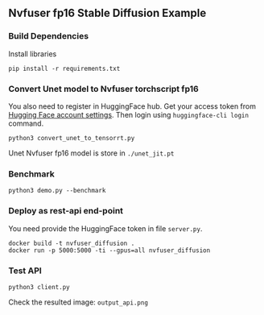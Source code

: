 ## Nvfuser fp16 Stable Diffusion Example

### Build Dependencies

Install libraries

```
pip install -r requirements.txt
```

### Convert Unet model to Nvfuser torchscript fp16

You also need to register in HuggingFace hub. Get your access token from [Hugging Face account settings](https://huggingface.co/settings/tokens). Then login using `huggingface-cli login` command.

```
python3 convert_unet_to_tensorrt.py
```

Unet Nvfuser fp16 model is store in `./unet_jit.pt`

### Benchmark

```
python3 demo.py --benchmark
```

### Deploy as rest-api end-point

You need provide the HuggingFace token in file `server.py`.

```
docker build -t nvfuser_diffusion .
docker run -p 5000:5000 -ti --gpus=all nvfuser_diffusion
```

### Test API

```
python3 client.py
```

Check the resulted image: `output_api.png`